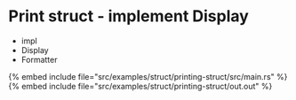# Print struct - implement Display

* impl
* Display
* Formatter

{% embed include file="src/examples/struct/printing-struct/src/main.rs" %}
{% embed include file="src/examples/struct/printing-struct/out.out" %}


